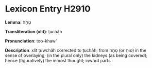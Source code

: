 # Lexicon Entry H2910

**Lemma**: טֻחָה

**Transliteration (xlit)**: ṭuchâh

**Pronunciation**: too-khaw'

**Description**:
xlit ṭuwchâh corrected to ṭuchâh; from טָחָה (or טוּחַ) in the sense of overlaying; (in the plural only) the kidneys (as being covered); hence (figuratively) the inmost thought; inward parts.

